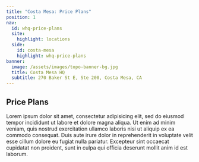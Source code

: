 ```yaml
---
title: "Costa Mesa: Price Plans"
position: 1
nav:
  id: whq-price-plans
  site:
    highlight: locations
  side:
    id: costa-mesa
    highlight: whq-price-plans
banner:
  image: /assets/images/topo-banner-bg.jpg
  title: Costa Mesa HQ
  subtitle: 270 Baker St E, Ste 200, Costa Mesa, CA
---
```


## Price Plans

Lorem ipsum dolor sit amet, consectetur adipisicing elit, sed do eiusmod tempor incididunt ut labore et dolore magna aliqua. Ut enim ad minim veniam, quis nostrud exercitation ullamco laboris nisi ut aliquip ex ea commodo consequat. Duis aute irure dolor in reprehenderit in voluptate velit esse cillum dolore eu fugiat nulla pariatur. Excepteur sint occaecat cupidatat non proident, sunt in culpa qui officia deserunt mollit anim id est laborum.
